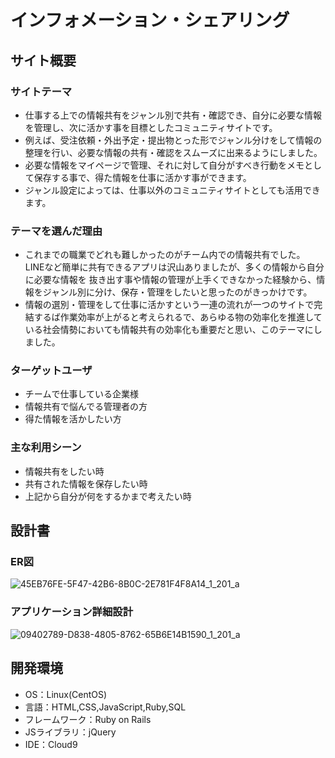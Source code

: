 # インフォメーション・シェアリング

## サイト概要
### サイトテーマ
* 仕事する上での情報共有をジャンル別で共有・確認でき、自分に必要な情報を管理し、次に活かす事を目標としたコミュニティサイトです。
* 例えば、受注依頼・外出予定・提出物とった形でジャンル分けをして情報の整理を行い、必要な情報の共有・確認をスムーズに出来るようにしました。
* 必要な情報をマイページで管理、それに対して自分がすべき行動をメモとして保存する事で、得た情報を仕事に活かす事ができます。
* ジャンル設定によっては、仕事以外のコミュニティサイトとしても活用できます。

### テーマを選んだ理由
* これまでの職業でどれも難しかったのがチーム内での情報共有でした。 LINEなど簡単に共有できるアプリは沢山ありましたが、多くの情報から自分に必要な情報を
抜き出す事や情報の管理が上手くできなかった経験から、情報をジャンル別に分け、保存・管理をしたいと思ったのがきっかけです。
* 情報の選別・管理をして仕事に活かすという一連の流れが一つのサイトで完結するば作業効率が上がると考えられるで、あらゆる物の効率化を推進している社会情勢においても情報共有の効率化も重要だと思い、このテーマにしました。

### ターゲットユーザ
- チームで仕事している企業様
- 情報共有で悩んでる管理者の方
- 得た情報を活かしたい方

### 主な利用シーン
- 情報共有をしたい時
- 共有された情報を保存したい時
- 上記から自分が何をするかまで考えたい時


## 設計書

### ER図
![45EB76FE-5F47-42B6-8B0C-2E781F4F8A14_1_201_a](https://user-images.githubusercontent.com/114806430/215674359-e2f2a99b-d1cd-425a-9e7f-2693686586b5.jpeg)

### アプリケーション詳細設計
![09402789-D838-4805-8762-65B6E14B1590_1_201_a](https://user-images.githubusercontent.com/114806430/215709678-b004f870-b65a-44b6-9f62-d4947f405b89.jpeg)


## 開発環境
- OS：Linux(CentOS)
- 言語：HTML,CSS,JavaScript,Ruby,SQL
- フレームワーク：Ruby on Rails
- JSライブラリ：jQuery
- IDE：Cloud9




